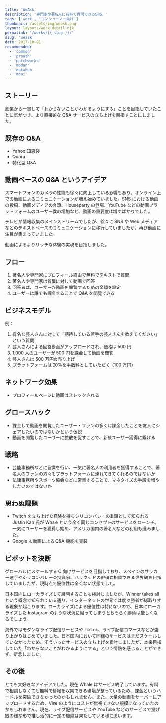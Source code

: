 ```yaml
---
title: 'WeAsk'
description: '専門家や著名人に有料で質問できるSNS。'
tags: ['work', 'コンシューマー向け']
thumbnail: /assets/img/weask.png
layout: layouts/work-detail.njk
permalink: '/works/{{ slug }}/'
slug: 'weask'
date: 2017-10-01
recommended:
  - 'common'
  - 'proath'
  - 'patchworks'
  - 'modan'
  - 'datahub'
  - 'moai'
---
```


## ストーリー

創業から一貫して「わからないことがわかるようにする」ことを目指していたことに気がつき、より直接的な Q&A サービスの立ち上げを目指すことにしました。

## 既存の Q&A

- Yahoo!知恵袋
- Quora
- 特化型 Q&A

## 動画ベースの Q&A というアイデア

スマートフォンのカメラの性能も徐々に向上している影響もあり、オンライン上での動画によるコミュニケーションが増え始めていました。SNS における動画の投稿、動画メディアの台頭、Houseparty の登場、YouTube などの動画プラットフォームのユーザー数の増加など、動画の重要度は増すばかりでした。

テレビが情報収集のメインストリームでしたが、徐々に SNS や Web メディアなどのテキストベースのコミュニケーションに移行していましたが、再び動画に注目が集まっていました。

動画によるよりリッチな体験の実現を目指しました。

## フロー

1. 著名人や専門家にプロフィール経由で無料でテキストで質問
2. 著名人や専門家は質問に対して動画で回答
3. 回答者は、ユーザーが動画を閲覧するための金額を設定
4. ユーザーは誰でも課金することで Q&A を閲覧できる

## ビジネスモデル

例：

1. 有名な芸人さんに対して「期待している若手の芸人さんを教えてください」という質問
2. 芸人さんによる回答動画がアップロードされ、価格は 500 円
3. 1,000 人のユーザーが 500 円を課金して動画を閲覧
4. 芸人さんは 500 万円の売り上げ
5. プラットフォームは 20%を手数料としていただく（100 万円）

## ネットワーク効果

- プロフィールページに動画はストックされる

## グロースハック

- 課金して動画を閲覧したユーザー・ファンの多くは課金したことを友人にシェアしたいのではないかという仮説
- 動画を閲覧したユーザーに拡散を促すことで、新規ユーザー獲得に繋げる

## 戦略

- 芸能事務所などに営業を行い、一気に著名人の利用者を獲得することで、著名人のファンの方々もプラットフォームに連れてきてくれるのではないか
- 法律事務所やスポーツ協会などに営業することで、マネタイズの手段を増やしたいのではないか

## 思わぬ課題

- Twitch を立ち上げた経験を持ちシリコンバレーの重鎮として知られる Justin Kan 氏が Whale という全く同じコンセプトのサービスをローンチ。一気にユーザーを獲得し始め、アメリカ国内の著名人などの利用も進みました。
- Google も動画による Q&A 機能を実装

## ピボットを決断

グローバルにスケールする C 向けサービスを目指しており、スペインのサッカー選手やシリコンバレーの投資家、ハリウッドの俳優に相談できる世界観を目指していましたが、現時点で優位性は全くない状態でした。

日本国内にローカライズして展開することも検討しましたが、Winner takes all という概念で知られている通り、インターネットの世界では度々勝者が総取りする現象が起こります。ローカライズによる優位性は特にないので、日本にローカライズした Instagram のような状況に陥ってしまうとおそらく勝負は厳しくなるでしょう。

海外ではモダンなライブ配信サービスや TikTok、ライブ配信コマースなどが盛り上がりはじめていました。日本国内において同様のサービスはまだスケールしていなかったため、そういったサービスの立ち上げを検討しましたが、本来目指していた「わからないことがわかるようにする」という情熱を感じることができず、断念しました。

## その後

とても大好きなアイデアでした。現在 Whale はサービス終了しています。有料で相談しなくても無料で情報を収集できる環境が整っているため、課金というハードルを突破できなかったのかもしれません。また、大量の動画をサーバーにアップロードするため、Vine のようにコストが無視できない規模になっていたのかもしれません。現在、ライブ配信サービスや YouTube などのサービスで投げ銭の様な形で推し活的に一定の機能は果たしている様に思います。
